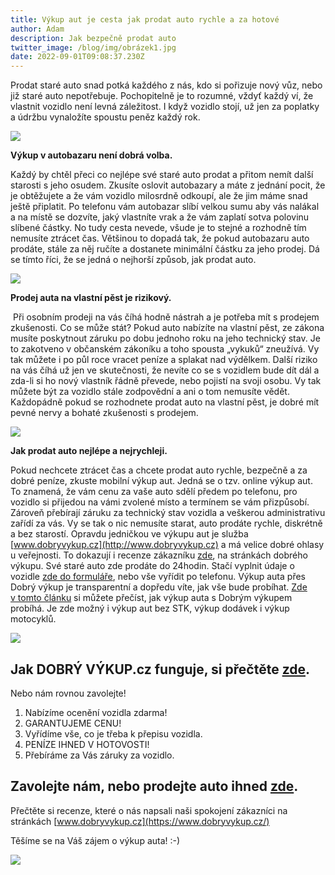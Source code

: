 ```yaml
---
title: Výkup aut je cesta jak prodat auto rychle a za hotové
author: Adam
description: Jak bezpečně prodat auto
twitter_image: /blog/img/obrázek1.jpg
date: 2022-09-01T09:08:37.230Z
---
```

Prodat staré auto snad potká každého z nás, kdo si pořizuje nový vůz, nebo již staré auto nepotřebuje. Pochopitelně je to rozumné, vždyť každý ví, že vlastnit vozidlo není levná záležitost. I když vozidlo stojí, už jen za poplatky a údržbu vynaložíte spoustu peněz každý rok.

![](/blog/img/money-3818438_1920.jpg)

**Výkup v autobazaru není dobrá volba.**

Každý by chtěl přeci co nejlépe své staré auto prodat a přitom nemít další starosti s jeho osudem. Zkusíte oslovit autobazary a máte z jednání pocit, že je obtěžujete a že vám vozidlo milosrdně odkoupí, ale že jim máme snad ještě připlatit. Po telefonu vám autobazar slíbí velkou sumu aby vás nalákal a na místě se dozvíte, jaký vlastníte vrak a že vám zaplatí sotva polovinu slíbené částky. No tudy cesta nevede, všude je to stejné a rozhodně tím nemusíte ztrácet čas. Většinou to dopadá tak, že pokud autobazaru auto prodáte, stále za něj ručíte a dostanete minimální částku za jeho prodej. Dá se tímto říci, že se jedná o nejhorší způsob, jak prodat auto.

![](/blog/img/photo-1603736506901-f3b226612f0c.jpg)

**Prodej auta na vlastní pěst je rizikový.**

 Při osobním prodeji na vás číhá hodně nástrah a je potřeba mít s prodejem zkušenosti. Co se může stát? Pokud auto nabízíte na vlastní pěst, ze zákona musíte poskytnout záruku po dobu jednoho roku na jeho technický stav. Je to zakotveno v občanském zákoníku a toho spousta „vykuků“ zneužívá. Vy tak můžete i po půl roce vracet peníze a splakat nad výdělkem. Další riziko na vás číhá už jen ve skutečnosti, že nevíte co se s vozidlem bude dít dál a zda-li si ho nový vlastník řádně převede, nebo pojistí na svoji osobu. Vy tak můžete být za vozidlo stále zodpovědní a ani o tom nemusíte vědět. Každopádně pokud se rozhodnete prodat auto na vlastní pěst, je dobré mít pevné nervy a bohaté zkušenosti s prodejem.

![](/blog/img/auto-financing-2157347_960_720.jpg)

**Jak prodat auto nejlépe a nejrychleji.**

Pokud nechcete ztrácet čas a chcete prodat auto rychle, bezpečně a za dobré peníze, zkuste mobilní výkup aut. Jedná se o tzv. online výkup aut. To znamená, že vám cenu za vaše auto sdělí předem po telefonu, pro vozidlo si přijedou na vámi zvolené místo a termínem se vám přizpůsobí. Zároveň přebírají záruku za technický stav vozidla a veškerou administrativu zařídí za vás. Vy se tak o nic nemusíte starat, auto prodáte rychle, diskrétně a bez starostí. Opravdu jedničkou ve výkupu aut je služba [www.dobryvykup.cz](http://www.dobryvykup.cz) a má velice dobré ohlasy u veřejnosti. To dokazují i recenze zákazníku [zde](http://www.dobryvykup.cz/), na stránkách dobrého výkupu. Své staré auto zde prodáte do 24hodin. Stačí vyplnit údaje o vozidle [zde do formuláře](https://www.dobryvykup.cz/#bottom), nebo vše vyřídit po telefonu. Výkup auta přes Dobrý výkup je transparentní a dopředu víte, jak vše bude probíhat. [Zde v tomto článku](https://www.dobryvykup.cz/blog/2021/09/jak-prob%C3%ADh%C3%A1-samotn%C3%BD-v%C3%BDkup-aut-s-dobr%C3%BDm-v%C3%BDkupem) si můžete přečíst, jak výkup auta s Dobrým výkupem probíhá. Je zde možný i výkup aut bez STK, výkup dodávek i výkup motocyklů.



![](/blog/img/obrázek1.jpg)

## Jak DOBRÝ VÝKUP.cz funguje, si přečtěte [zde](https://www.dobryvykup.cz/blog/2021/06/mobiln%C3%AD-v%C3%BDkup-cesta-jak-nejl%C3%A9pe-prodat-auto).

Nebo nám rovnou zavolejte!

1. Nabízíme ocenění vozidla zdarma!
2. GARANTUJEME CENU!
3. Vyřídíme vše, co je třeba k přepisu vozidla.
4. PENÍZE IHNED V HOTOVOSTI!
5. Přebíráme za Vás záruky za vozidlo.

## [](https://www.dobryvykup.cz/blog/2022/08/v%C3%BDkup-auta-nebo-komisn%C3%AD-prodej#zavolejte-n%C3%A1m-nebo-prodejte-auto-ihned-zde)[](https://www.dobryvykup.cz/blog/2022/03/jak-prodat-auto-bezpe%C4%8Dn%C4%9B-a-rychle#zavolejte-n%C3%A1m-nebo-prodejte-auto-ihned-zde)Zavolejte nám, nebo prodejte auto ihned [zde](https://www.dobryvykup.cz/#bottom).

Přečtěte si recenze, které o nás napsali naši spokojení zákazníci na stránkách [www.dobryvykup.cz](https://www.dobryvykup.cz/)

Těšíme se na Váš zájem o výkup auta! :-)

![](/blog/img/car-ad3.jpg)

<!--EndFragment-->